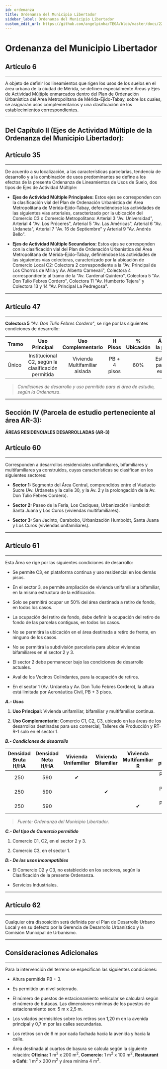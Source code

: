 ```yaml
---
id: ordenanza
title: Ordenanza del Municipio Libertador
sidebar_label: Ordenanza del Municipio Libertador
custom_edit_url: https://github.com/angelpinha/TEGA/blob/master/docs/22-ordenanza.md
---
```


# Ordenanza del Municipio Libertador

## Artículo 6

---

A objeto de definir los lineamientos que rigen los usos de los suelos en el área urbana de la ciudad de Mérida, se definen especialmente Áreas y Ejes de Actividad Múltiple enmarcados dentro del Plan de Ordenación Urbanística del Área Metropolitana de Mérida-Ejido-Tabay, sobre los cuales, se asignarán usos complementarios y una clasificación de los establecimientos correspondientes.

---

## **Del Capítulo II** (Ejes de Actividad Múltiple de la Ordenanza del Municipio Libertador):

## Artículo 35

---

De acuerdo a su localización, a las características parcelarias, tendencia de desarrollo y a la combinación de usos predominantes se define a los efectos de la presente Ordenanza de Lineamientos de Usos de Suelo, dos tipos de Ejes de Actividad Múltiple:

* **Ejes de Actividad Múltiple Principales:** Estos ejes se corresponden con la clasificación vial del Plan de Ordenación Urbanística del Área Metropolitana de Mérida-Ejido-Tabay, defendiéndose las actividades de las siguientes vías arteriales, caracterizado por la ubicación del Comercio C3 o Comercio Metropolitano: Arterial 3 "Av. Universidad", Arterial 4 "Av. Los Próceres", Arterial 5 "Av. Las Américas", Arterial 6 "Av. Urdaneta", Arterial 7 "Av. 16 de Septiembre" y Arterial 9 "Av. Andrés Bello".

* **Ejes de Actividad Múltiple Secundarios:** Estos ejes se corresponden con la clasificación vial del Plan de Ordenación Urbanística del Área Metropolitana de Mérida-Ejido-Tabay, definiéndose las actividades de las siguientes vías colectoras, caracterizado por la ubicación de Comercio Local C2: Colectora 2 correspondiente a la "Av. Principal de Los Chorros de Milla y Av. Alberto Carnevali", Colectora 4 correspondiente al tramo de la "Av. Cardenal Quintero", Colectora 5 "Av. Don Tulio Febres Cordero", Colectora 11 "Av. Humberto Tejera" y Colectora 13 y 14 "Av. Principal La Pedregosa".

---

## Artículo 47

---

**Colectora 5** *"Av. Don Tulio Febres Cordero"*, se rige por las siguientes condiciones de desarrollo:

| Tramo |                   Uso Principal                    |       Uso Complementario       |   H Pisos    | % Ubicación |       Área de la parcela        |
|:------|:--------------------------------------------------:|:------------------------------:|:------------:|:-----------:|:-------------------------------:|
| Único | Institucional C2, según la clasificación permitida | Vivienda Multifamiliar aislada | PB + 4 pisos |     60%     | Estructura parcelaria existente |

> *Condiciones de desarrollo y uso permitido para el área de estudio, según la Ordenanza*.

---

## **Sección IV** (Parcela de estudio perteneciente al área AR-3):

**ÁREAS RESIDENCIALES DESARROLLADAS (AR-3)**

## Artículo 60

---

Corresponden a desarrollos residenciales unifamiliares, bifamiliares y multifamiliares ya construidos, cuyas características se clasifican en los siguientes sectores:

* **Sector 1:** Segmento del Área Central, comprendidos entre el Viaducto Sucre (Av. Urdaneta y la calle 30, y la Av. 2 y la prolongación de la Av. Don Tulio Febres Cordero).

* **Sector 2:** Paseo de la Feria, Los Caciques, Urbanización Humboldt Santa Juana y Los Curos (viviendas multifamiliares).

* **Sector 3:** San Jacinto, Carabobo, Urbanización Humboldt, Santa Juana y Los Curos (viviendas unifamiliares).

---

## Artículo 61

---

Esta Área se rige por las siguientes condiciones de desarrollo:

* Se permite C3, en plataforma continua y uso residencial en los demás pisos.

* En el sector 3, se permite ampliación de vivienda unifamiliar a bifamiliar, en la misma estructura de la edificación.

* Solo se permitirá ocupar un 50% del área destinada a retiro de fondo, en todos los casos.

* La ocupación del retiro de fondo, debe definir la ocupación del retiro de fondo de las parcelas contiguas, en todos los casos.

* No se permitirá la ubicación en el área destinada a retiro de frente, en ninguno de los casos.

* No se permitirá la subdivisión parcelaria para ubicar viviendas bifamiliares en el sector 2 y 3.

* El sector 2 debe permanecer bajo las condiciones de desarrollo actuales.

* Aval de los Vecinos Colindantes, para la ocupación de retiros.

* En el sector 1 (Av. Urdaneta y Av. Don Tulio Febres Cordero), la altura está limitada por Aeronáutica Civil, PB + 3 pisos.

***A.- Usos***

1. **Uso Principal:** Vivienda unifamiliar, bifamiliar y multifamiliar continua.

2. **Uso Complementario:** Comercio C1, C2, C3, ubicado en las áreas de los desarrollos destinadas para uso comercial, Talleres de Producción y RT-R-1 solo en el sector 1.

***B.- Condiciones de desarrollo***

| Densidad Bruta H/HA | Densidad Neta H/HA | Vivienda Unifamiliar | Vivienda Bifamiliar | Vivienda Multifamiliar R | H pisos | Área de la parcela | % Ubicación |
|:-------------------:|:------------------:|:--------------------:|:-------------------:|:------------------------:|:-------:|:------------------:|:-----------:|
|         250         |        590         |          ✔           |                     |                          | PB + 1  |        100         |     70      |
|         250         |        590         |                      |          ✔          |                          | PB + 1  |        160         |     70      |
|         250         |        590         |                      |                     |            ✔             | PB + 3  |        340         |     70      |

> *Fuente: Ordenanza del Municipio Libertador*.

***C.- Del tipo de Comercio permitido***

1. Comercio C1, C2, en el sector 2 y 3.

2. Comercio C3, en el sector 1.

***D.- De los usos incompatibles***

* El Comercio C2 y C3, no establecido en los sectores, según la Clasificación de la presente Ordenanza.

* Servicios Industriales.

---

## Artículo 62

---

Cualquier otra disposición será definida por el Plan de Desarrollo Urbano Local y en su defecto por la Gerencia de Desarrollo Urbanístico y la Comisión Municipal de Urbanismo.

---

## Consideraciones Adicionales

---

Para la intervención del terreno se especifican las siguientes condiciones:

* Altura permitida PB + 3.

* Es permitido un nivel soterrado.

* El número de puestos de estacionamiento vehicular se calculará según el número de butacas. Las dimensiones mínimas de los puestos de estacionamiento son: 5 m x 2,5 m.

* Los volados permisibles sobre los retiros son 1,20 m en la avenida principal y 0,7 m por las calles secundarias.

* Los retiros son de 6 m por cada fachada hacia la avenida y hacia la calle.

* Área destinada al cuartos de basura se calcula según la siguiente relación: **Oficina:** 1 m<sup>2</sup> x 200 m<sup>2</sup>, **Comercio:** 1 m<sup>2</sup> x 100 m<sup>2</sup>, **Restaurant o Café:** 1 m<sup>2</sup> x 200 m<sup>2</sup> y área mínima 4 m<sup>2</sup>.
